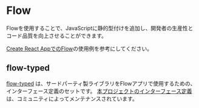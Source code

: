 # Flow

<p class="description">Flowを使用することで、JavaScriptに静的型付けを追加し、開発者の生産性とコード品質を向上させることができます。</p>

[Create React AppでのFlow](https://github.com/mui-org/material-ui/tree/master/examples/create-react-app-with-flow)の使用例を参考にしてください。

## flow-typed

[flow-typed](https://github.com/flowtype/flow-typed) は、サードパーティ製ライブラリをFlowアプリで使用するための、インターフェース定義のセットです。 [本プロジェクトのインターフェース定義](https://github.com/flowtype/flow-typed/tree/master/definitions/npm/%40material-ui/core_v1.x.x)は、コミュニティによってメンテナンスされています。